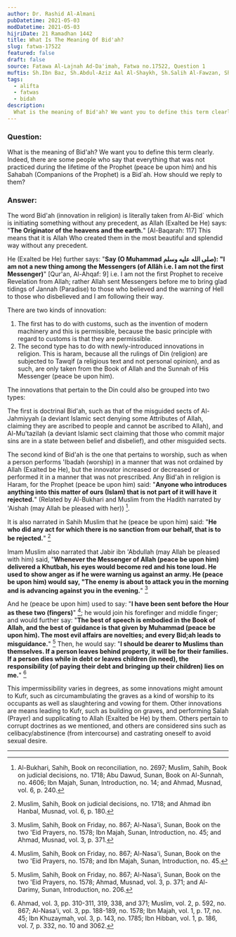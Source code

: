 ```yaml
---
author: Dr. Rashid Al-Almani
pubDatetime: 2021-05-03
modDatetime: 2021-05-03
hijriDate: 21 Ramadhan 1442
title: What Is The Meaning Of Bid'ah?
slug: fatwa-17522
featured: false
draft: false
source: Fatawa Al-Lajnah Ad-Da'imah, Fatwa no.17522, Question 1
muftis: Sh.Ibn Baz, Sh.Abdul-Aziz Aal Al-Shaykh, Sh.Salih Al-Fawzan, Sh.Bakr Abu Zayd
tags:
  - alifta
  - fatwas
  - bidah
description:
  What is the meaning of Bid'ah? We want you to define this term clearly.
---
```


### Question: 

What is the meaning of Bid'ah? We want you to define this term clearly. Indeed, there are some people who say that everything that was not practiced during the lifetime of the Prophet (peace be upon him) and his Sahabah (Companions of the Prophet) is a Bid`ah. How should we reply to them?

### Answer:

The word Bid'ah (innovation in religion) is literally taken from Al-Bid` which is initiating something without any precedent, as Allah (Exalted be He) says: "**The Originator of the heavens and the earth.**" [Al-Baqarah: 117] This means that it is Allah Who created them in the most beautiful and splendid way without any precedent. 

He (Exalted be He) further says: "**Say (O Muhammad صلى الله عليه وسلم): "I am not a new thing among the Messengers (of Allâh i.e. I am not the first Messenger)**" [Qur'an, Al-Ahqaf: 9] i.e. I am not the first Prophet to receive Revelation from Allah; rather Allah sent Messengers before me to bring glad tidings of Jannah (Paradise) to those who believed and the warning of Hell to those who disbelieved and I am following their way.

There are two kinds of innovation:
1. The first has to do with customs, such as the invention of modern machinery and this is permissible, because the basic principle with regard to customs is that they are permissible.
2. The second type has to do with newly-introduced innovations in religion. This is haram, because all the rulings of Din (religion) are subjected to Tawqif (a religious text and not personal opinion), and as such, are only taken from the Book of Allah and the Sunnah of His Messenger (peace be upon him).

The innovations that pertain to the Din could also be grouped into two types:

The first is doctrinal Bid'ah, such as that of the misguided sects of Al-Jahmiyyah (a deviant Islamic sect denying some Attributes of Allah, claiming they are ascribed to people and cannot be ascribed to Allah), and Al-Mu'tazilah (a deviant Islamic sect claiming that those who commit major sins are in a state between belief and disbelief), and other misguided sects.

The second kind of Bid'ah is the one that pertains to worship, such as when a person performs 'Ibadah (worship) in a manner that was not ordained by Allah (Exalted be He), but the innovator increased or decreased or performed it in a manner that was not prescribed. Any Bid'ah in religion is Haram, for the Prophet (peace be upon him) said: "**Anyone who introduces anything into this matter of ours (Islam) that is not part of it will have it rejected.**" (Related by Al-Bukhari and Muslim from the Hadith narrated by 'Aishah (may Allah be pleased with her)) [^1]. 

It is also narrated in Sahih Muslim that he (peace be upon him) said: "**He who did any act for which there is no sanction from our behalf, that is to be rejected.**" [^2]

Imam Muslim also narrated that Jabir ibn 'Abdullah (may Allah be pleased with him) said, "**Whenever the Messenger of Allah (peace be upon him) delivered a Khutbah, his eyes would become red and his tone loud. He used to show anger as if he were warning us against an army. He (peace be upon him) would say, "The enemy is about to attack you in the morning and is advancing against you in the evening.**" [^3]

And he (peace be upon him) used to say: "**I have been sent before the Hour as these two (fingers)**" [^4]; he would join his forefinger and middle finger; and would further say: "**The best of speech is embodied in the Book of Allah, and the best of guidance is that given by Muhammad (peace be upon him). The most evil affairs are novelties; and every Bid;ah leads to misguidance.**" [^5] Then, he would say: "**I should be dearer to Muslims than themselves. If a person leaves behind property, it will be for their families. If a person dies while in debt or leaves children (in need), the responsibility (of paying their debt and bringing up their children) lies on me.**" [^6]

This impermissibility varies in degrees, as some innovations might amount to Kufr, such as circumambulating the graves as a kind of worship to its occupants as well as slaughtering and vowing for them. Other innovations are means leading to Kufr, such as building on graves, and performing Salah (Prayer) and supplicating to Allah (Exalted be He) by them. Others pertain to corrupt doctrines as we mentioned, and others are considered sins such as celibacy/abstinence (from intercourse) and castrating oneself to avoid sexual desire.

---

[^1]: Al-Bukhari, Sahih, Book on reconciliation, no. 2697; Muslim, Sahih, Book on judicial decisions, no. 1718; Abu Dawud, Sunan, Book on Al-Sunnah, no. 4606; Ibn Majah, Sunan, Introduction, no. 14; and Ahmad, Musnad, vol. 6, p. 240.
[^2]: Muslim, Sahih, Book on judicial decisions, no. 1718; and Ahmad ibn Hanbal, Musnad, vol. 6, p. 180.
[^3]: Muslim, Sahih, Book on Friday, no. 867; Al-Nasa'i, Sunan, Book on the two 'Eid Prayers, no. 1578; Ibn Majah, Sunan, Introduction, no. 45; and Ahmad, Musnad, vol. 3, p. 371.
[^4]: Muslim, Sahih, Book on Friday, no. 867; Al-Nasa'i, Sunan, Book on the two 'Eid Prayers, no. 1578; and Ibn Majah, Sunan, Introduction, no. 45.
[^5]: Muslim, Sahih, Book on Friday, no. 867; Al-Nasa'i, Sunan, Book on the two 'Eid Prayers, no. 1578; Ahmad, Musnad, vol. 3, p. 371; and Al-Darimy, Sunan, Introduction, no. 206.
[^6]: Ahmad, vol. 3, pp. 310-311, 319, 338, and 371; Muslim, vol. 2, p. 592, no. 867; Al-Nasa'i, vol. 3, pp. 188-189, no. 1578; Ibn Majah, vol. 1, p. 17, no. 45; Ibn Khuzaymah, vol. 3, p. 143, no. 1785; Ibn Hibban, vol. 1, p. 186, vol. 7, p. 332, no. 10 and 3062.

